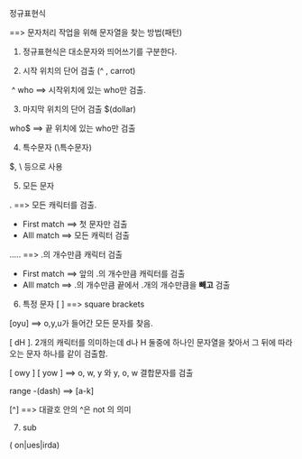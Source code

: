 정규표현식

==> 문자처리 작업을 위해 문자열을 찾는 방법(패턴)

1) 정규표현식은 대소문자와 띄어쓰기를 구분한다.

 2) 시작 위치의 단어 검출 (^ , carrot)

​	^ who ==> 시작위치에 있는 who만  검출.

3) 마지막 위치의 단어 검출 $(dollar)

who$ ==> 끝 위치에 있는 who만 검출

4) 특수문자 (\특수문자)

\$, \\ 등으로 사용

5) 모든 문자

. ==>  모든 캐릭터를 검출.

- First match ==> 첫 문자만 검출
- Alll match ==> 모든 캐릭터 검출

..... ==> .의 개수만큼 캐릭터 검출 

- First match ==> 앞의 .의 개수만큼 캐릭터를 검출
- Alll match ==> .의 개수만큼 끝에서 .개의 개수만큼을 **빼고** 검출

6) 특정 문자 [ ] ==> square brackets

[oyu] ==> o,y,u가 들어간 모든 문자를 찾음.

[ dH ]. 2개의 캐릭터를 의미하는데 d나 H 둘중에 하나인 문자열을 찾아서 그 뒤에 따라오는 문자 하나를 같이 검출함. 

[ owy ] [ yow ] ==> o, w, y 와 y, o, w 결합문자를 검출

range -(dash)  ==> [a-k]

[^] ==> 대괄호 안의 ^은 not 의 의미 

7) sub

( on|ues|irda)

